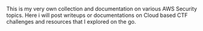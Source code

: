 This is my very own collection and documentation on various AWS Security topics. Here i will post writeups or documentations on Cloud based CTF challenges and resources that I explored on the go.  

